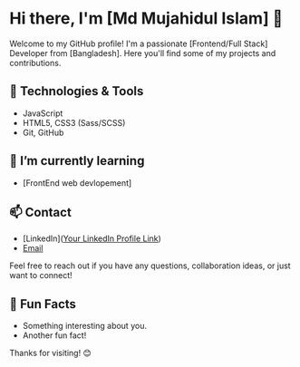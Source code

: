 # Hi there, I'm [Md Mujahidul Islam] 👋

Welcome to my GitHub profile! I'm a passionate [Frontend/Full Stack] Developer from [Bangladesh]. Here you'll find some of my projects and contributions.

## 🔧 Technologies & Tools

- JavaScript
- HTML5, CSS3 (Sass/SCSS)
- Git, GitHub

## 🌱 I’m currently learning

- [FrontEnd web devlopement]

## 📫 Contact

- [LinkedIn]([Your LinkedIn Profile Link](https://www.linkedin.com/in/mujahid-islam/))
- [Email](mujahidislam400301@gmail.com)

Feel free to reach out if you have any questions, collaboration ideas, or just want to connect!

## 🌟 Fun Facts

- Something interesting about you.
- Another fun fact!

Thanks for visiting! 😊
